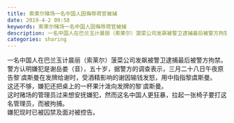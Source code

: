 ```yaml
---
title: 索莱尔赌场一名中国人因侮辱荷官被捕
date: 2019-4-2 09:58
keywords: 索莱尔赌场一名中国人因侮辱荷官被捕
description: 一名中国人在巴兰玉计晨丽（索莱尔）菠菜公司发飙被警卫逮捕最后被警方拘禁。警方认明嫌犯是谢岳娄（音），五十岁，据警方的调查表示，三月二十八日午夜原告黎˙虞斯曼在发牌给谢时，受酒精影响的谢因输钱发怒，用中指指黎虞斯曼。这还不够，嫌犯还把桌上的一
categories: sharing
---
```

<td class="t_f" id="postmessage_3371337">

一名中国人在巴兰玉计晨丽（索莱尔）菠菜公司发飙被警卫逮捕最后被警方拘禁。<br/>
警方认明嫌犯是谢岳娄（音），五十岁，据警方的调查表示，三月二十八日午夜原告黎˙虞斯曼在发牌给谢时，受酒精影响的谢因输钱发怒，用中指指黎虞斯曼。<br/>
这还不够，嫌犯还把桌上的一杯果汁泼向发牌的黎˙虞斯曼。<br/>
这时赌场的管理员过来想安抚嫌犯，然而这名中国人更狂暴，拉起一张椅子要打这名管理员，而被拘捕。<br/>
嫌犯现时已被囚禁及面对被控告。<br/>
<br/>
</td>
